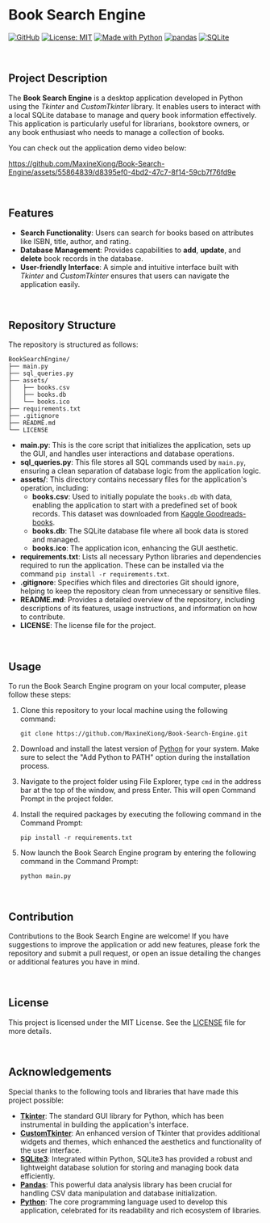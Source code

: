 # Book Search Engine

[![GitHub](https://badgen.net/badge/icon/GitHub?icon=github&color=black&label)](https://github.com/MaxineXiong)
[![License: MIT](https://img.shields.io/badge/License-MIT-yellow.svg)](https://opensource.org/licenses/MIT)
[![Made with Python](https://img.shields.io/badge/Python->=3.6-blue?logo=python&logoColor=white)](https://www.python.org)
[![pandas](https://img.shields.io/badge/pandas-150458?logo=pandas&logoColor=white)](https://pandas.pydata.org/)
[![SQLite](https://img.shields.io/badge/SQLite-003B57?logo=SQLite&logoColor=white)](https://sqlite.org/)

<br>

## Project Description

The **Book Search Engine** is a desktop application developed in Python using the *Tkinter* and *CustomTkinter* library. It enables users to interact with a local SQLite database to manage and query book information effectively. This application is particularly useful for librarians, bookstore owners, or any book enthusiast who needs to manage a collection of books.

You can check out the application demo video below:

https://github.com/MaxineXiong/Book-Search-Engine/assets/55864839/d8395ef0-4bd2-47c7-8f14-59cb7f76fd9e

<br>

## Features

- **Search Functionality**: Users can search for books based on attributes like ISBN, title, author, and rating.
- **Database Management**: Provides capabilities to **add**, **update**, and **delete** book records in the database.
- **User-friendly Interface**: A simple and intuitive interface built with *Tkinter* and *CustomTkinter* ensures that users can navigate the application easily.

<br>

## Repository Structure

The repository is structured as follows:

```
BookSearchEngine/
├── main.py                     
├── sql_queries.py              
├── assets/                    
│   ├── books.csv              
│   ├── books.db                
│   └── books.ico              
├── requirements.txt           
├── .gitignore                  
├── README.md                   
└── LICENSE                   
```

- **main.py**: This is the core script that initializes the application, sets up the GUI, and handles user interactions and database operations.
- **sql_queries.py**: This file stores all SQL commands used by `main.py`, ensuring a clean separation of database logic from the application logic.
- **assets/**: This directory contains necessary files for the application's operation, including:
    - **books.csv**: Used to initially populate the `books.db` with data, enabling the application to start with a predefined set of book records. This dataset was downloaded from [Kaggle Goodreads-books](https://www.kaggle.com/jealousleopard/goodreadsbooks).
    - **books.db**: The SQLite database file where all book data is stored and managed.
    - **books.ico**: The application icon, enhancing the GUI aesthetic.
- **requirements.txt**: Lists all necessary Python libraries and dependencies required to run the application. These can be installed via the command `pip install -r requirements.txt`.
- **.gitignore**: Specifies which files and directories Git should ignore, helping to keep the repository clean from unnecessary or sensitive files.
- **README.md**: Provides a detailed overview of the repository, including descriptions of its features, usage instructions, and information on how to contribute.
- **LICENSE**: The license file for the project.

<br>

## **Usage**

To run the Book Search Engine program on your local computer, please follow these steps:

1. Clone this repository to your local machine using the following command:
    
    ```
    git clone https://github.com/MaxineXiong/Book-Search-Engine.git
    ```
    
2. Download and install the latest version of [Python](https://www.python.org/downloads/) for your system. Make sure to select the "Add Python to PATH" option during the installation process.
3. Navigate to the project folder using File Explorer, type `cmd` in the address bar at the top of the window, and press Enter. This will open Command Prompt in the project folder.
4. Install the required packages by executing the following command in the Command Prompt:
    
    ```
    pip install -r requirements.txt
    ```
    
5. Now launch the Book Search Engine program by entering the following command in the Command Prompt:
    
    ```
    python main.py
    ```

<br>

## **Contribution**

Contributions to the Book Search Engine are welcome! If you have suggestions to improve the application or add new features, please fork the repository and submit a pull request, or open an issue detailing the changes or additional features you have in mind.

<br>

## License

This project is licensed under the MIT License. See the [LICENSE](https://choosealicense.com/licenses/mit/) file for more details.

<br>

## **Acknowledgements**

Special thanks to the following tools and libraries that have made this project possible:

- [**Tkinter**](https://docs.python.org/3/library/tkinter.html): The standard GUI library for Python, which has been instrumental in building the application's interface.
- [**CustomTkinter**](https://github.com/TomSchimansky/CustomTkinter): An enhanced version of Tkinter that provides additional widgets and themes, which enhanced the aesthetics and functionality of the user interface.
- [**SQLite3**](https://docs.python.org/3/library/sqlite3.html): Integrated within Python, SQLite3 has provided a robust and lightweight database solution for storing and managing book data efficiently.
- [**Pandas**](https://pandas.pydata.org/): This powerful data analysis library has been crucial for handling CSV data manipulation and database initialization.
- [**Python**](https://www.python.org/): The core programming language used to develop this application, celebrated for its readability and rich ecosystem of libraries.
